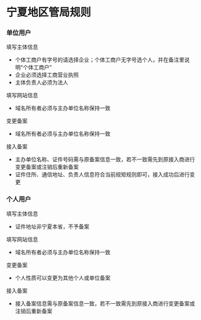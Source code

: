 # 宁夏地区管局规则

### 单位用户

填写主体信息
* 个体工商户有字号的请选择企业；个体工商户无字号选个人，并在备注里说明“个体工商户”
* 企业必须选择工商营业执照
* 主体负责人必须为法人

填写网站信息
* 域名所有者必须与主办单位名称保持一致

变更备案
* 域名所有者必须与主办单位名称保持一致

接入备案

* 主办单位名称、证件号码需与原备案信息一致，若不一致需先到原接入商进行变更备案或注销后重新备案
* 证件住所、通信地址、负责人信息符合当前规矩规则即可，接入成功后进行变更

### 个人用户

填写主体信息

* 证件地址非宁夏本省，不予备案

填写网站信息

* 域名所有者必须与主办单位名称保持一致

变更备案

* 个人性质可以变更为其他个人或单位备案
 
接入备案

* 接入备案信息需与原备案信息一致，若不一致需先到原接入商进行变更备案或注销后重新备案